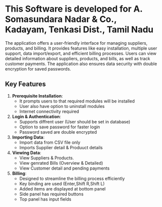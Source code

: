 # This Software is developed for A. Somasundara Nadar & Co., Kadayam, Tenkasi Dist., Tamil Nadu

The application offers a user-friendly interface for managing suppliers, products, and billing. It provides features like easy installation, multiple user support, data import/export, and efficient billing processes. Users can view detailed information about suppliers, products, and bills, as well as track customer payments. The application also ensures data security with double encryption for saved passwords.

## Key Features

1. **Prerequisite Installation**:
    - It prompts users to that required modules will be installed
    - User also have option to uninstall modules
    - Internet connectivity required
2. **Login & Authentication**:
    - Supports diffrent user (User should be set in database)
    - Option to save password for faster login
    - Password saved are double encrypted
3. **Importing Data**:
    - Import data from CSV file only
    - Imports Supplier detail & Produuct details
4. **Viewing Data**:
    - View Suppliers & Products.
    - View genrated Bills (Overview & Detailed)
    - View Customer detail and pending payments
5. **Billing**:
    - Designed to streamline the billing process efficiently
    - Key binding are used (Enter,Shift R,Shift L)
    - Added items are displayed at bottom panel
    - Side panel has required buttons
    - Top panel has input fields

